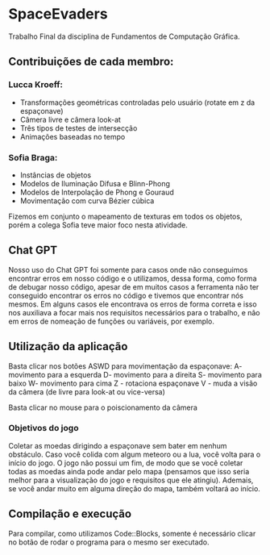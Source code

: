 # SpaceEvaders
Trabalho Final da disciplina de Fundamentos de Computação Gráfica.

## Contribuições de cada membro:

### Lucca Kroeff:
- Transformações geométricas controladas pelo usuário (rotate em z da espaçonave)
- Câmera livre e câmera look-at
- Três tipos de testes de intersecção
- Animações baseadas no tempo

### Sofia Braga:
- Instâncias de objetos
- Modelos de Iluminação Difusa e Blinn-Phong
- Modelos de Interpolação de Phong e Gouraud
-  Movimentação com curva Bézier cúbica

Fizemos em conjunto o mapeamento de texturas em todos os objetos, porém a colega Sofia teve maior foco nesta atividade.

## Chat GPT
Nosso uso do Chat GPT foi somente para casos onde não conseguimos encontrar erros em nosso código e o utilizamos, dessa forma, como forma de debugar nosso código, apesar de em muitos casos a ferramenta não ter conseguido encontrar os erros no código e tivemos que encontrar nós mesmos. Em alguns casos ele encontrava os erros de forma correta e isso nos auxiliava a focar mais nos requisitos necessários para o trabalho, e não em erros de nomeação de funções ou variáveis, por exemplo.

## Utilização da aplicação
Basta clicar nos botões ASWD para movimentação da espaçonave:
A- movimento para a esquerda
D- movimento para a direita 
S- movimento para baixo 
W- movimento para cima
Z - rotaciona espaçonave
V - muda a visão da câmera (de livre para look-at ou vice-versa)

Basta clicar no mouse para o poiscionamento da câmera

### Objetivos do jogo
Coletar as moedas dirigindo a espaçonave sem bater em nenhum obstáculo. Caso você colida com algum meteoro ou a lua, você volta para o início do jogo. O jogo não possui um fim, de modo que se você coletar todas as moedas ainda pode andar pelo mapa (pensamos que isso seria melhor para a visualização do jogo e requisitos que ele atingiu). Ademais, se você andar muito em alguma direção do mapa, também voltará ao início.

## Compilação e execução
Para compilar, como utilizamos Code::Blocks, somente é necessário clicar no botão de rodar o programa para o mesmo ser executado.
